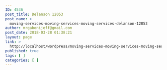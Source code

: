 ```yaml
---
ID: 4536
post_title: Delanson 12053
post_name: >
  moving-services-moving-services-moving-services-delanson-12053
author: mrgabonijeff@gmail.com
post_date: 2018-03-28 01:38:21
layout: page
link: >
  http://localhost/wordpress/moving-services-moving-services-moving-services-delanson-12053/
published: true
tags: [ ]
categories: [ ]
---
```

